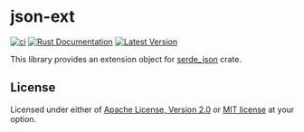 # json-ext

[![ci](https://github.com/mechiru/json-ext/workflows/ci/badge.svg)](https://github.com/mechiru/json-ext/actions?query=workflow:ci)
[![Rust Documentation](https://docs.rs/json-ext/badge.svg)](https://docs.rs/json-ext)
[![Latest Version](https://img.shields.io/crates/v/json-ext.svg)](https://crates.io/crates/json-ext)

This library provides an extension object for [serde_json](crates.io/crates/serde_json) crate.

## License
Licensed under either of [Apache License, Version 2.0](./LICENSE-APACHE) or [MIT license](./LICENSE-MIT) at your option.
